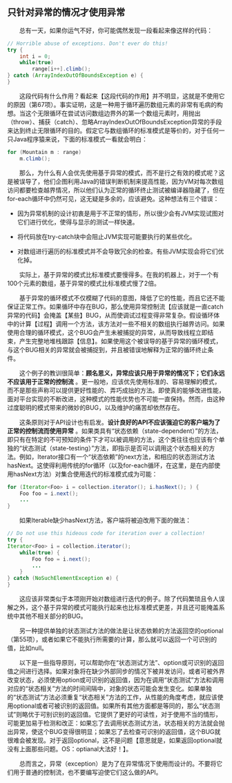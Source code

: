 ## 只针对异常的情况才使用异常

&emsp;&emsp;总有一天，如果你运气不好，你可能偶然发现一段看起来像这样的代码：

```java
// Horrible abuse of exceptions. Don't ever do this!
try {
    int i = 0;
    while(true)
        range[i++].climb();
} catch (ArrayIndexOutOfBoundsException e) {
}
```

&emsp;&emsp;这段代码有什么作用？看起来【这段代码的作用】并不明显，这就是不使用它的原因（第67项）。事实证明，这是一种用于循环遍历数组元素的非常有毛病的构想。当这个无限循环在尝试访问数组边界外的第一个数组元素时，用抛出（throw）、捕获（catch）、忽略ArrayIndexOutOfBoundsException异常的手段来达到终止无限循环的目的。假定它与数组循环的标准模式是等价的，对于任何一只Java程序猿来说，下面的标准模式一看就会明白：

```java
for (Mountain m : range)
    m.climb();
```

&emsp;&emsp;那么，为什么有人会优先使用基于异常的模式，而不是行之有效的模式呢？这是被误导了，他们企图利用Java的错误判断机制来提高性能，因为VM对每次数组访问都要检查越界情况，所以他们认为正常的循环终止测试被编译器隐藏了，但在for-each循环中仍然可见，这无疑是多余的，应该避免。这种想法有三个错误：

- 因为异常机制的设计初衷是用于不正常的情形，所以很少会有JVM实现试图对它们进行优化，使得与显示的测试一样快速。

- 将代码放在try-catch块中会阻止JVM实现可能要执行的某些优化。

- 对数组进行遍历的标准模式并不会导致冗余的检查。有些JVM实现会将它们优化掉。

&emsp;&emsp;实际上，基于异常的模式比标准模式要慢得多。在我的机器上，对于一个有100个元素的数组，基于异常的模式比标准模式慢了2倍。

&emsp;&emsp;基于异常的循环模式不仅模糊了代码的意图，降低了它的性能，而且它还不能保证正常工作。如果循环中存在BUG，那么使用异常控制流【应该就是一直catch异常的代码】会掩盖【某些】BUG，从而使调试过程变得非常复杂。假设循环体中的计算【过程】调用一个方法，该方法对一些不相关的数组执行越界访问。如果使用合理的循环模式，这个BUG会产生未被捕捉的异常，从而导致线程立即结束，产生完整地堆栈跟踪【信息】。如果使用这个被误导的基于异常的循环模式，与这个BUG相关的异常就会被捕捉到，并且被错误地解释为正常的循环终止条件。

&emsp;&emsp;这个例子的教训很简单：**顾名思义，异常应该只用于异常的情况下；它们永远不应该用于正常的控制流** 。更一般地，应该优先使用标准的、容易理解的模式，而不是那些声称可以提供更好性能的、弄巧成拙的方法。即使真的能够改进性能，面对平台实现的不断改进，这种模式的性能优势也不可能一直保持。然而，由这种过度聪明的模式带来的微妙的BUG，以及维护的痛苦却依然存在。

&emsp;&emsp;这条原则对于API设计也有启发。**设计良好的API不应该强迫它的客户端为了正常的控制流而使用异常** 。如果类具有“状态依赖（state-dependent）”的方法，即只有在特定的不可预知的条件下才可以被调用的方法，这个类往往也应该有个单独的“状态测试（state-testing）”方法，即指示是否可以调用这个状态相关的方法。例如，Iterator接口有一个“状态依赖”的next方法，和相应的状态测试方法hasNext。这使得利用传统的for循环（以及for-each循环，在这里，是在内部使用hasNext方法）对集合使用迭代的标准模式成为可能：

```java
for (Iterator<Foo> i = collection.iterator(); i.hasNext(); ) {
    Foo foo = i.next();
    ...
}
```

&emsp;&emsp;如果Iterable缺少hasNext方法，客户端将被迫改用下面的做法：

```java
// Do not use this hideous code for iteration over a collection!
try {
Iterator<Foo> i = collection.iterator();
    while(true) {
        Foo foo = i.next();
        ...
    }
} catch (NoSuchElementException e) {
}
```

&emsp;&emsp;这应该非常类似于本项刚开始对数组进行迭代的例子。除了代码繁琐且令人误解之外，这个基于异常的模式可能执行起来也比标准模式更差，并且还可能掩盖系统中其他不相关部分的BUG。

&emsp;&emsp;另一种提供单独的状态测试方法的做法是让状态依赖的方法返回空的optional（第55项），或者如果它不能执行所需要的计算，那么就可以返回一个可识别的值，比如null。

&emsp;&emsp;以下是一些指导原则，可以帮助你在“状态测试方法”、option或可识别的返回值之间进行选择。如果对象将在缺少外部同步的情况下被并发访问，或者可被外界改变状态，必须使用option或可识别的返回值，因为在调用“状态测试”方法和调用对应的“状态相关”方法的时间间隔中，对象的状态可能会发生变化。如果单独的“状态测试”方法必须重复“状态相关”方法的工作，从性能的角度考虑，就应该使用optional或者可被识别的返回值。如果所有其他方面都是等同的，那么“状态测试”则略优于可别识别的返回值。它提供了更好的可读性，对于使用不当的情形，可能更加易于检测和改正：如果忘了去调用状态测试方法，状态相关的方法就会抛出异常，使这个BUG变得很明显；如果忘了去检查可识别的返回值，这个BUG就很难会被发现。对于返回optional，这不是问题【意思就是，如果返回optional就没有上面那些问题。OS：optianal大法好！】。

&emsp;&emsp;总而言之，异常（exception）是为了在异常情况下使用而设计的。不要将它们用于普通的控制流，也不要编写迫使它们这么做的API。